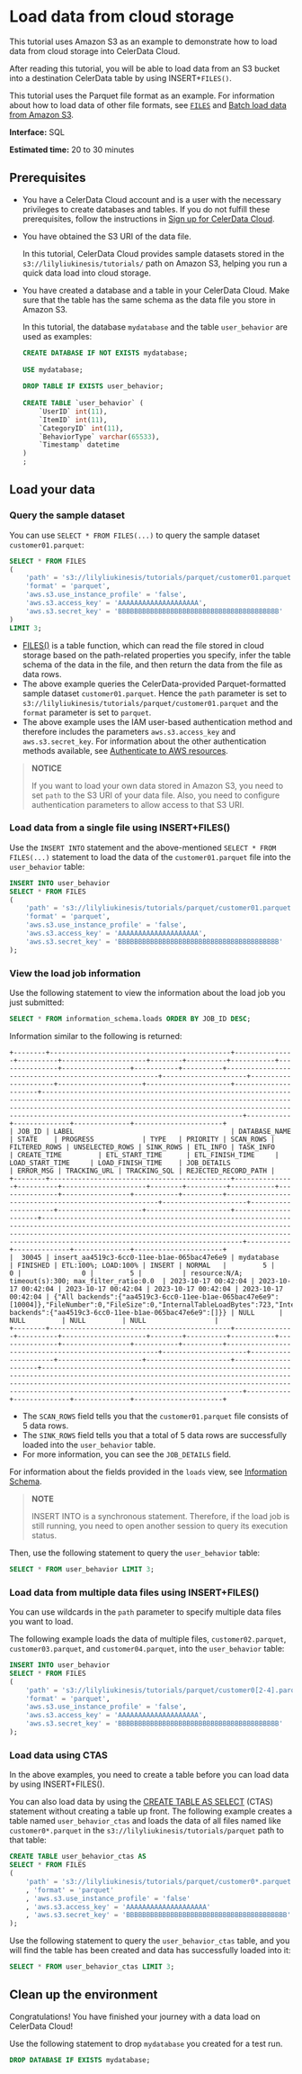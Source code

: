 # Load data from cloud storage

This tutorial uses Amazon S3 as an example to demonstrate how to load data from cloud storage into CelerData Cloud.

After reading this tutorial, you will be able to load data from an S3 bucket into a destination CelerData table by using INSERT+`FILES()`.

This tutorial uses the Parquet file format as an example. For information about how to load data of other file formats, see [`FILES`](../sql-reference/sql-functions/table-functions/files.md) and [Batch load data from Amazon S3](../loading/loading_from_s3.md).

**Interface:** SQL

**Estimated time:** 20 to 30 minutes

## Prerequisites

- You have a CelerData Cloud account and is a user with the necessary privileges to create databases and tables. If you do not fulfill these prerequisites, follow the instructions in [Sign up for CelerData Cloud](../get_started/signup.md).
- You have obtained the S3 URI of the data file.

  In this tutorial, CelerData Cloud provides sample datasets stored in the `s3://lilyliukinesis/tutorials/` path on Amazon S3, helping you run a quick data load into cloud storage.

- You have created a database and a table in your CelerData Cloud. Make sure that the table has the same schema as the data file you store in Amazon S3.

  In this tutorial, the database `mydatabase` and the table `user_behavior` are used as examples:

  ```SQL
  CREATE DATABASE IF NOT EXISTS mydatabase;
    
  USE mydatabase;
    
  DROP TABLE IF EXISTS user_behavior;
    
  CREATE TABLE `user_behavior` (
      `UserID` int(11),
      `ItemID` int(11),
      `CategoryID` int(11),
      `BehaviorType` varchar(65533),
      `Timestamp` datetime
  )
  ;
  ```

## Load your data

### Query the sample dataset

You can use `SELECT * FROM FILES(...)` to query the sample dataset `customer01.parquet`:

```SQL
SELECT * FROM FILES
(
    'path' = 's3://lilyliukinesis/tutorials/parquet/customer01.parquet',
    'format' = 'parquet',
    'aws.s3.use_instance_profile' = 'false',
    'aws.s3.access_key' = 'AAAAAAAAAAAAAAAAAAAA',
    'aws.s3.secret_key' = 'BBBBBBBBBBBBBBBBBBBBBBBBBBBBBBBBBBBBBBBB'
)
LIMIT 3;
```

- [FILES()](../sql-reference/sql-functions/table-functions/files.md) is a table function, which can read the file stored in cloud storage based on the path-related properties you specify, infer the table schema of the data in the file, and then return the data from the file as data rows.
- The above example queries the CelerData-provided Parquet-formatted sample dataset `customer01.parquet`. Hence the `path` parameter is set to `s3://lilyliukinesis/tutorials/parquet/customer01.parquet` and the `format` parameter is set to `parquet`.
- The above example uses the IAM user-based authentication method and therefore includes the parameters `aws.s3.access_key` and `aws.s3.secret_key`. For information about the other authentication methods available, see [Authenticate to AWS resources](../integration/authenticate_to_aws.md).

> **NOTICE**
>
> If you want to load your own data stored in Amazon S3, you need to set `path` to the S3 URI of your data file. Also, you need to configure authentication parameters to allow access to that S3 URI.

### **Load data from a single file using INSERT+FILES()**

Use the `INSERT INTO` statement and the above-mentioned `SELECT * FROM FILES(...)` statement to load the data of the `customer01.parquet` file into the `user_behavior` table:

```SQL
INSERT INTO user_behavior
SELECT * FROM FILES
(
    'path' = 's3://lilyliukinesis/tutorials/parquet/customer01.parquet',
    'format' = 'parquet',
    'aws.s3.use_instance_profile' = 'false',
    'aws.s3.access_key' = 'AAAAAAAAAAAAAAAAAAAA',
    'aws.s3.secret_key' = 'BBBBBBBBBBBBBBBBBBBBBBBBBBBBBBBBBBBBBBBB'
);
```

### View the load job information

Use the following statement to view the information about the load job you just submitted:

```SQL
SELECT * FROM information_schema.loads ORDER BY JOB_ID DESC;
```

Information similar to the following is returned:

```Plain
+--------+---------------------------------------------+---------------+----------+---------------------+--------+----------+-----------+---------------+-----------------+-----------+----------+-----------------------------------------------------+---------------------+---------------------+---------------------+---------------------+---------------------+--------------------------------------------------------------------------------------------------------------------------------------------------------------------------------------------------------------------------------------------------------------------+-----------+--------------+--------------+----------------------+
| JOB_ID | LABEL                                       | DATABASE_NAME | STATE    | PROGRESS            | TYPE   | PRIORITY | SCAN_ROWS | FILTERED_ROWS | UNSELECTED_ROWS | SINK_ROWS | ETL_INFO | TASK_INFO                                           | CREATE_TIME         | ETL_START_TIME      | ETL_FINISH_TIME     | LOAD_START_TIME     | LOAD_FINISH_TIME    | JOB_DETAILS                                                                                                                                                                                                                                                        | ERROR_MSG | TRACKING_URL | TRACKING_SQL | REJECTED_RECORD_PATH |
+--------+---------------------------------------------+---------------+----------+---------------------+--------+----------+-----------+---------------+-----------------+-----------+----------+-----------------------------------------------------+---------------------+---------------------+---------------------+---------------------+---------------------+--------------------------------------------------------------------------------------------------------------------------------------------------------------------------------------------------------------------------------------------------------------------+-----------+--------------+--------------+----------------------+
|  30045 | insert_aa4519c3-6cc0-11ee-b1ae-065bac47e6e9 | mydatabase    | FINISHED | ETL:100%; LOAD:100% | INSERT | NORMAL   |         5 |             0 |               0 |         5 |          | resource:N/A; timeout(s):300; max_filter_ratio:0.0  | 2023-10-17 00:42:04 | 2023-10-17 00:42:04 | 2023-10-17 00:42:04 | 2023-10-17 00:42:04 | 2023-10-17 00:42:04 | {"All backends":{"aa4519c3-6cc0-11ee-b1ae-065bac47e6e9":[10004]},"FileNumber":0,"FileSize":0,"InternalTableLoadBytes":723,"InternalTableLoadRows":5,"ScanBytes":655,"ScanRows":5,"TaskNumber":1,"Unfinished backends":{"aa4519c3-6cc0-11ee-b1ae-065bac47e6e9":[]}} | NULL      | NULL         | NULL         | NULL                 |
+--------+---------------------------------------------+---------------+----------+---------------------+--------+----------+-----------+---------------+-----------------+-----------+----------+-----------------------------------------------------+---------------------+---------------------+---------------------+---------------------+---------------------+--------------------------------------------------------------------------------------------------------------------------------------------------------------------------------------------------------------------------------------------------------------------+-----------+--------------+--------------+----------------------+
```

- The `SCAN_ROWS` field tells you that the `customer01.parquet` file consists of 5 data rows.
- The `SINK_ROWS` field tells you that a total of 5 data rows are successfully loaded into the `user_behavior` table.
- For more information, you can see the `JOB_DETAILS` field.

For information about the fields provided in the `loads` view, see [Information Schema](../reference/information_schema/loads.md).

> **NOTE**
>
> INSERT INTO is a synchronous statement. Therefore, if the load job is still running, you need to open another session to query its execution status.

Then, use the following statement to query the `user_behavior` table:

```SQL
SELECT * FROM user_behavior LIMIT 3;
```

### Load data from multiple data files using INSERT+FILES()

You can use wildcards in the `path` parameter to specify multiple data files you want to load.

The following example loads the data of multiple files, `customer02.parquet`, `customer03.parquet`, and `customer04.parquet`, into the `user_behavior` table:

```SQL
INSERT INTO user_behavior
SELECT * FROM FILES
(
    'path' = 's3://lilyliukinesis/tutorials/parquet/customer0[2-4].parquet',
    'format' = 'parquet',
    'aws.s3.use_instance_profile' = 'false',
    'aws.s3.access_key' = 'AAAAAAAAAAAAAAAAAAAA',
    'aws.s3.secret_key' = 'BBBBBBBBBBBBBBBBBBBBBBBBBBBBBBBBBBBBBBBB'
);
```

### **Load data using CTAS**

In the above examples, you need to create a table before you can load data by using INSERT+FILES().

You can also load data by using the [CREATE TABLE AS SELECT](../sql-reference/sql-statements/data-definition/CREATE_TABLE_AS_SELECT.md) (CTAS) statement without creating a table up front. The following example creates a table named `user_behavior_ctas` and loads the data of all files named like `customer0*.parquet` in the `s3://lilyliukinesis/tutorials/parquet` path to that table:

```SQL
CREATE TABLE user_behavior_ctas AS
SELECT * FROM FILES
(
    'path' = 's3://lilyliukinesis/tutorials/parquet/customer0*.parquet'
    , 'format' = 'parquet'
    , 'aws.s3.use_instance_profile' = 'false'
    , 'aws.s3.access_key' = 'AAAAAAAAAAAAAAAAAAAA'
    , 'aws.s3.secret_key' = 'BBBBBBBBBBBBBBBBBBBBBBBBBBBBBBBBBBBBBBBB'
);
```

Use the following statement to query the `user_behavior_ctas` table, and you will find the table has been created and data has successfully loaded into it:

```SQL
SELECT * FROM user_behavior_ctas LIMIT 3;
```

## Clean up the environment

Congratulations! You have finished your journey with a data load on CelerData Cloud!

Use the following statement to drop `mydatabase` you created for a test run.

```SQL
DROP DATABASE IF EXISTS mydatabase;
```
